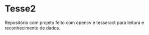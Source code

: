 # Tesse2

Repositório com projeto feito com opencv e tesseract para leitura e reconhecimento de dados.
